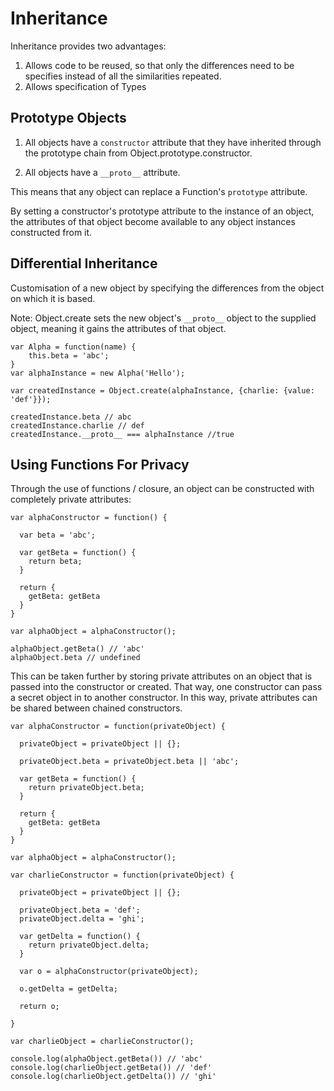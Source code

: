 # Inheritance

Inheritance provides two advantages:

1. Allows code to be reused, so that only the differences need to be specifies instead of all the similarities repeated.
2. Allows specification of Types

## **Prototype Objects**

1. All objects have a `constructor` attribute that they have inherited through the prototype chain from Object.prototype.constructor.

2. All objects have a `__proto__` attribute.

This means that any object can replace a Function's `prototype` attribute.

By setting a constructor's prototype attribute to the instance of an object,  the attributes of that object become available to any object instances constructed from it.

## Differential Inheritance

Customisation of a new object by specifying the differences from the object on which it is based.

Note: Object.create sets the new object's `__proto__` object to the supplied object, meaning it gains the attributes of that object.

```
var Alpha = function(name) {
    this.beta = 'abc';
}
var alphaInstance = new Alpha('Hello');

var createdInstance = Object.create(alphaInstance, {charlie: {value: 'def'}});

createdInstance.beta // abc
createdInstance.charlie // def
createdInstance.__proto__ === alphaInstance //true
```

## Using Functions For Privacy

Through the use of functions / closure, an object can be constructed with completely private attributes:

```
var alphaConstructor = function() {
  
  var beta = 'abc';
  
  var getBeta = function() {
    return beta;
  }
  
  return {
    getBeta: getBeta
  }
}

var alphaObject = alphaConstructor();

alphaObject.getBeta() // 'abc'
alphaObject.beta // undefined 
```

This can be taken further by storing private attributes on an object that is passed into the constructor or created. That way, one constructor can pass a secret object in to another constructor. In this way, private attributes can be shared between chained constructors.

```
var alphaConstructor = function(privateObject) {
  
  privateObject = privateObject || {};
  
  privateObject.beta = privateObject.beta || 'abc';
  
  var getBeta = function() {
    return privateObject.beta;
  }
  
  return {
    getBeta: getBeta
  }
}

var alphaObject = alphaConstructor();

var charlieConstructor = function(privateObject) {
  
  privateObject = privateObject || {};
  
  privateObject.beta = 'def';
  privateObject.delta = 'ghi';
  
  var getDelta = function() {
    return privateObject.delta;
  }
  
  var o = alphaConstructor(privateObject);
  
  o.getDelta = getDelta;
  
  return o;
  
}

var charlieObject = charlieConstructor();

console.log(alphaObject.getBeta()) // 'abc'
console.log(charlieObject.getBeta()) // 'def'
console.log(charlieObject.getDelta()) // 'ghi'
```



